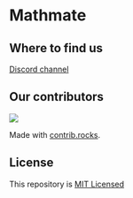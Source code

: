 # Mathmate

## Where to find us

[Discord channel](https://discord.gg/ysffT6BpX7)

## Our contributors

<a href="https://github.com/Mathmate-il/Mathmate-client/graphs/contributors">
  <img src="https://contrib.rocks/image?repo=Mathmate-il/Mathmate-client" />
</a>

Made with [contrib.rocks](https://contrib.rocks).

## License

This repository is [MIT Licensed](https://github.com/Mathmate-il/Mathmate-server/blob/main/LICENCE)


